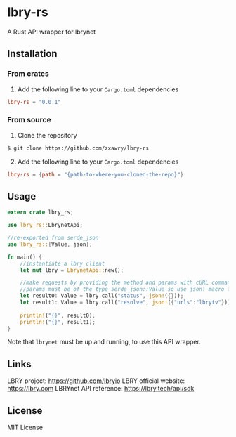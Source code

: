 # lbry-rs

A Rust API wrapper for lbrynet

## Installation

### From crates

1. Add the following line to your `Cargo.toml` dependencies

```toml
lbry-rs = "0.0.1"
```

### From source

1. Clone the repository

```bash
$ git clone https://github.com/zxawry/lbry-rs
```

2. Add the following line to your `Cargo.toml` dependencies

```toml
lbry-rs = {path = "{path-to-where-you-cloned-the-repo}"}
```

## Usage

```rust
extern crate lbry_rs;

use lbry_rs::LbrynetApi;

//re-exported from serde_json
use lbry_rs::{Value, json};

fn main() {
    //instantiate a lbry client
    let mut lbry = LbrynetApi::new();

    //make requests by providing the method and params with cURL command-line syntax
    //params must be of the type serde_json::Value so use json! macro for conversion
    let result0: Value = lbry.call("status", json!({}));
    let result1: Value = lbry.call("resolve", json!({"urls":"lbrytv"}));
        
    println!("{}", result0);
    println!("{}", result1);
}
```

Note that `lbrynet` must be up and running, to use this API wrapper.

## Links

LBRY project: https://github.com/lbryio
LBRY official website: https://lbry.com
LBRYnet API reference: https://lbry.tech/api/sdk

## License

MIT License
